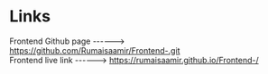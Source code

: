 # Links 
Frontend Github page ------>  https://github.com/Rumaisaamir/Frontend-.git                                                            
Frontend live link   ------>  https://rumaisaamir.github.io/Frontend-/
